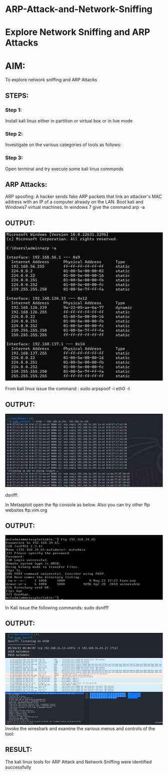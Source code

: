 # ARP-Attack-and-Network-Sniffing

# Explore Network Sniffing and ARP Attacks

# AIM:

To explore network sniffing and ARP Attacks

## STEPS:

### Step 1:

Install kali linux either in partition or virtual box or in live mode

### Step 2:

Investigate on the various categories of tools as follows:


### Step 3:
Open terminal and try execute some kali linux commands

## ARP Attacks:  
ARP spoofing: A hacker sends fake ARP packets that link an attacker's MAC address with an IP of a computer already on the LAN. 
Boot kali and Windows7 virtual machines.
In windows 7 give the command arp -a
## OUTPUT:

![alt text](image.png)

From kali linux issue the command :
sudo arpspoof -i eth0 -t <target system> <gateway>
## OUTPUT:
![alt text](image-1.png)

dsniff:

In Metasploit open the ftp console as below. Also you can try other ftp websites ftp.vim.org
## OUTPUT:
![alt text](image-2.png)

In Kali issue the following commands:
sudo dsnifff
## OUTPUT:
![alt text](image-3.png)
![alt text](image-4.png)
Invoke the wireshark and examine the various menus  and controls of the tool:


## RESULT:
The kali linux tools for ARP Attack and Network Sniffing were identified successfully
